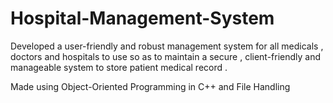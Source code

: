 # Hospital-Management-System
Developed a user-friendly and robust management system for all medicals , doctors and hospitals to use so as to maintain a secure , client-friendly and manageable system to store patient medical record .

Made using Object-Oriented Programming in C++ and File Handling
